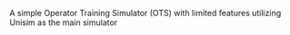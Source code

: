 A simple Operator Training Simulator (OTS) with limited features utilizing Unisim as the main simulator
